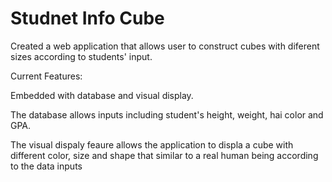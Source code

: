 # Studnet Info Cube

Created a web application that allows user to construct cubes with diferent sizes according to students' input. 

Current Features:

Embedded with database and visual display.

The database allows inputs including student's height, weight, hai color and GPA. 

The visual dispaly feaure allows the application to displa a cube with different color, size and shape that similar to a real human being according to the data inputs
